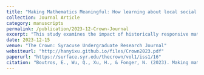 ```yaml
---
title: "Making Mathematics Meaningful: How learning about local social injustices develops undergraduate students' identity, intellect, skill, and criticality"
collection: Journal Article
category: manuscripts
permalink: /publication/2023-12-Crown-Journal
excerpt: "This study examines the impact of historically responsive mathematics labs on undergraduate students' engagement with mathematical concepts through a social justice lens."
date: 2023-12-15
venue: "The Crown: Syracuse Undergraduate Research Journal"
websiteurl: "http://hanyixu.github.io/files/Crown2023.pdf"
paperurl: "https://surface.syr.edu/thecrown/vol1/iss1/16"
citation: "Boutros, E., Wu, Q., Xu, H., & Fonger, N. (2023). Making mathematics meaningful: How learning about local social injustices develops undergraduate students' identity, intellect, skill, and criticality. *The Crown: Syracuse Undergraduate Research Journal, 1*(16). Available at https://surface.syr.edu/thecrown/vol1/iss1/16."
---
```

